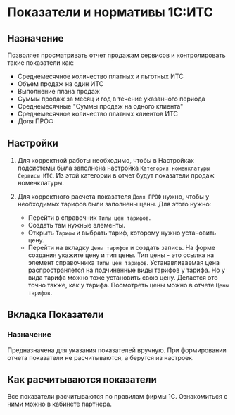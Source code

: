 # Показатели и нормативы 1С:ИТС

## Назначение

Позволяет просматривать отчет продажам сервисов и контролировать такие показатели как:

* Среднемесячное количество платных и льготных ИТС
* Объем продаж на один ИТС
* Выполнение плана продаж
* Суммы продаж за месяц и год в течение указанного периода
* Среднемесячные "Суммы продаж на одного клиента"
* Среднемесячное количество платных клиентов ИТС
* Доля ПРОФ

## Настройки

1. Для корректной работы необходимо, чтобы в Настройках подсистемы была заполнена настройка ``Категория номенклатуры Сервисы ИТС``.
Из этой категории в отчет будут показатели продаж номенклатуры.

2. Для корректного расчета показателя ``Доля ПРОФ`` нужно, чтобы у необходимых тарифов были заполнены цены. Для этого нужно:
    * Перейти в справочник ``Типы цен тарифов``.
    * Создать там нужные элементы.
    * Открыть ``Тарифы`` и выбрать тариф, которому нужно установить цену.
    * Перейти на вкладку ``Цены тарифов`` и создать запись. На форме создания укажите цену и тип цены. Тип цены - это ссылка на элемент справочника ``Типы цен тарифов``. Устанавливаемая цена распространяется на подчиненные виды тарифов у тарифа. Но у вида тарифа можно тоже установить свою цену. Делается это точно также, как у тарифа. Посмотреть цены можно в отчете ``Цены тарифов``.
    
## Вкладка Показатели

### Назначение

Предназначена для указания показателей вручную. При формировании отчета показатели не расчитываются, а берутся из настроек.

## Как расчитываются показатели

Все показатели расчитываются по правилам фирмы 1С. Ознакомиться с ними можно в кабинете партнера.

